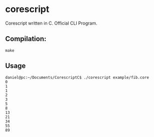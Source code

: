 # corescript
Corescript written in C. Official CLI Program.
## Compilation:
```
make
```
## Usage
```
daniel@pc:~/Documents/CorescriptC$ ./corescript example/fib.core
0
1
1
2
3
5
8
13
21
34
55
89
```
